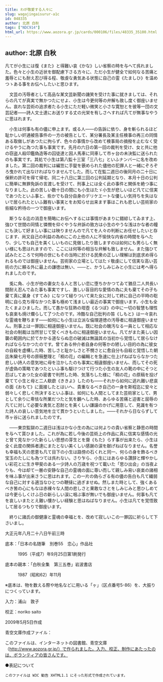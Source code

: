```yaml
---
title: わが敬愛する人々に
slug: wagajingaisurur-a1c
id: 048335
author: 北原 白秋
tags: ["NDC914"]
html_url: https://www.aozora.gr.jp/cards/000106/files/48335_35100.html
---
```


## author: 北原 白秋

凡てが小生には復《また》と得難い哀《かな》しい省察の時を与へて呉れました。色々と小生の近状を御配慮下さる方々に、ただ小生が健全で如何なる苦痛と羞辱とにも耐え忍び得る程、敬虔な勇気ある状態に自己の霊《たましひ》を温めつゝある事をお伝へしたいと思ひます。

　文芸の汚辱者として高品な某文芸新聞の譏笑を受けた事に就きましては、それらの凡てが真実で無かつたにせよ、小生は今更何等の弁解も致し度く御座いません。哀れな芸術の追求者たる小生にただ軽い微笑と小さな寛恕とを彼等一団の文芸記者――詩人文士達にお送りする丈の光栄を有しさへすれば凡てが無事なやうに思はれます。

　小生は何事も有の儘に申上ます。或る人――の告訴に依り、身を斬られるほど耻かしい奸通被告事件の一方の被告として、某分署長及某主任検事の再三の同情ある取做しがあつたに拘らず、色々の事情から改めて検事局の摘撥を止むなく受けるやうに為つた事も事実です。先月の六日の第一回の裁判を受け、女と共に他の窃盗人殺印鑑偽造等の囚徒達と因人馬車に同車して市ヶ台の未決監に送られたのも事実です。其処で小生は第八監十三室「三八七」といふナンバーに名を改めました。第二回の裁判には編笠に手錠を篏められた儘他の犯罪人と一緒にぞろぞろ曳かれて出なければなりませんでした。而して在監二週日の後同月の二十日に保釈の許可を得て帰宅、同二十八日に第三回の公判延期となり、本月十日の公判に簡単に無罪免訴の言渡しを受けて、刑事上には全く此の事件と関係を絶つ事になりました。此の苦しい数十日の間にも小生はたゞ小生が悲しいほど凡てに信実であつたといふ事と、些かでも自分自身のデリケエートな優しい気持ちを失はないで居られたといふ難有い事実とをお知らせ出来ます事はこれも悲しい芸術家の些細な矜待の一つで御座います。

　斯うなる迄の消息を簡略にお伝へするには事情があまりに錯綜してゐます上、強ひて世間の同情と憐憫を仰ぐやうな弁訴の致方は小生のやうな浅はかな者の瞳にも決して好ましい事には映りませんので凡てを人々の判断にお任せしたいと存じます、尚又自己の利益の為めにこの上他の人に不愉快な内省の時間を与へたり、少しでも自己を美くしいものに見做したり致しますのは如何にも男らしく無い様にも思はれますので、ここには何等の相当な弁解も致しません。また強ひて試みたところで何時の世にもその当時に於ける民衆の正しい理解は到底求め得られるものでは御座いません。芸術家の立場としてはたゞ敬虔にして信実な高い芸術の力に頼る外に最上の謙徳は無い、――と、かうしみじみと小生には考へ得られましたのです。

　兎に角、小生が他の妻女たる人と苦しい恋に堕ちかかつてゐて猶旦二人共長い間耐え忍んでゐた事も事実ですし、激しい盲目的な愛情の為に夫も棄てその子も棄て真に棄身《すてみ》になつて縋りついて来た女に対して終に自己の平時の聡明に自ら克ち得なかつた事も極めて浅ましい最近の事実で御座います。小生も全たくまよひました。而して愚かな狂熱の坩壺《るつぼ》の中に一切の智慧も理性も哀楽も焼け爛らして了つたのです。冷酷な自己批判の笞《しもと》は一々哀れな霊魂を鞭ちます――如何にも小生は立派な倫理道徳の汚辱者に相違御座いません。刑事上は一罪因に相違御座いません。既に社会の醜汚なる一員として相応な社会の制裁は当然甘じて受くべきものに相違御座いません。凡てがまた美しい因襲の範囲内に於てかかる道ならぬ恋の破滅は無論其の当初から覚悟して居らなければならなかつたのです。曾てある仲介者自身の何等かの陋しい目的の為に彼女の自殺を虚構した時、苦しさと耻かしさと不憫さとに愈自分も自殺と覚悟した朝迄朱欒七月号の原稿整理と「桐の花」の編輯とを急速に仕上げねばならなかつた悲しい詩人の意気地に母を泣かしたのも事実に相違御座いません、而してその死が虚偽の策略であつたといふ事も駆けつけて行つた小生の友人の靴の中にそつと忍ばしてあつた女の密書で判然した時、気落ちした様に「桐の花」の原稿を投げ棄てて小生と母と二人欷歔《ききよ》したのも――それから如何に逃れ難い悲哀の面《おもて》に面接したとはいへ、貴重なるべき自己の一身を斯程迄に安々と弱々しく悲しく所決するといふ事は、如何にも人間としてまた芸術家として、男として余りに卑怯な所業だつたと気を飜へした時、あらゆる苦痛と迫害と屈辱の凡てに対して必要な勇気と忍耐とを美くしい謙譲のかげに用意して、見識を有つた詩人の哀しい意気地を立て貫かうといたしました。――それから日ならずして市ヶ谷に送られましたのです。

　――東京監獄の二週日は浅はかな小生の為には何よりの貴い省察と静思の時間を与へて貰ひました。これが為に若し今後の芸術上の作品に真に信実な感情の光と曾て見なかつた新らしい思想の芽生とを齎《もた》らす事が出来たら、小生は全く此度の関係者達にまたとない美くしい感謝の涙を献げねばなりません。名誉も幸福も天の恩恵も凡て目下の小生は路傍の石くれと同一、何らの身を飾るべき宝玉のたしにも為つては呉れない。さり乍ら、小生にはあらゆる讚辞と輝やかしい彩花とに生き甲斐のある一少詩人の万歳を祝つて載いた「思ひ出会」の当夜よりも、今は却て一層の安静な自己の霊魂の面に尊い而して親しみ易い哀楽の諸相を味ふ事が出来さうに思はれます。この一片の偽らざる有の儘の告白も凡て繊弱な自己に対する適当なひとつの鞭撻に過ぎませぬ。然しまた時として、強くあるべき筈の心にもなほ赤裸々な人間の悲しさと果敢なさとをしみじみと思ひしめては今更らしくけふ日の新らしい涙に咽ぶ事が無いでも御座いません。何事も凡てを哀しいまたとえ難い懐かしい経験と思はねばなりません。小生は凡てを覚悟致して居るつもりで御座います。

　終りに諸氏の御健康と霊魂の幸福とを、改めて寂しいこの一罪囚に祈らして下さいまし。

大正元年八月二十八日午前三時













底本：「日本の名随筆　別巻55　恋心」作品社


　　　1995（平成7）年9月25日第1刷発行

底本の親本：「白秋全集　第三五巻」岩波書店

　　　1987（昭和62）年11月

※底本は、物を数える際や地名などに用いる「ヶ」（区点番号5-86）を、大振りにつくっています。

入力：浦山　敦子

校正：noriko saito

2009年5月5日作成

青空文庫作成ファイル：

このファイルは、インターネットの図書館、青空文庫（http://www.aozora.gr.jp/）で作られました。入力、校正、制作にあたったのは、ボランティアの皆さんです。











●表記について


	このファイルは W3C 勧告 XHTML1.1 にそった形式で作成されています。